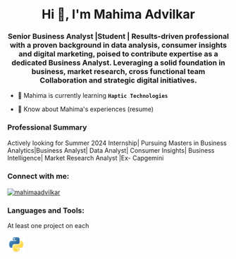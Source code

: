 <h1 align="center">Hi 👋, I'm Mahima Advilkar</h1>
<h3 align="center">Senior Business Analyst |Student | Results-driven professional with a proven background in data analysis, consumer insights and digital marketing, poised to contribute expertise as a dedicated Business Analyst. Leveraging a solid foundation in business, market research, cross functional team Collaboration and strategic digital initiatives. </h3>

- 🌱 Mahima is currently learning **`Haptic Technologies`** 

- 📄 Know about Mahima's experiences (resume) 

<h3  align="left">Professional Summary</h3>
  
Actively looking for Summer 2024 Internship| Pursuing Masters in Business Analytics|Business Analyst| Data Analyst| Consumer Insights| Business Intelligence| Market Research Analyst |Ex- Capgemini

<h3 align="left">Connect with me:</h3>
<p align="left">
<a href="https://linkedin.com/in/mahimaadvilkar" target="blank"><img align="center" src="https://raw.githubusercontent.com/rahuldkjain/github-profile-readme-generator/master/src/images/icons/Social/linked-in-alt.svg" alt="mahimaadvilkar" height="30" width="40" /></a>

</p>


<h3 align="left">Languages and Tools:</h3>
<p> At least one project on each </p>
<p align="left"> <a href="https://www.python.org" target="_blank" rel="noreferrer"> <img src="https://raw.githubusercontent.com/devicons/devicon/master/icons/python/python-original.svg" alt="python" width="40" height="40"/> </a> </p>
